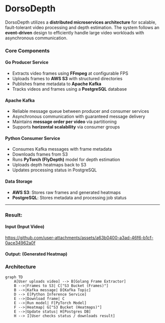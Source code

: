 # DorsoDepth

DorsoDepth utilizes a **distributed microservices architecture** for scalable, fault-tolerant video processing and depth estimation. The system follows an **event-driven** design to efficiently handle large video workloads with asynchronous communication.

### Core Components

#### **Go Producer Service**
- Extracts video frames using **FFmpeg** at configurable FPS
- Uploads frames to **AWS S3** with structured directories
- Publishes frame metadata to **Apache Kafka**
- Tracks videos and frames using a **PostgreSQL** database

#### **Apache Kafka**
- Reliable message queue between producer and consumer services
- Asynchronous communication with guaranteed message delivery
- Maintains **message order per video** via partitioning
- Supports **horizontal scalability** via consumer groups

#### **Python Consumer Service**
- Consumes Kafka messages with frame metadata
- Downloads frames from S3
- Runs **PyTorch (FlyDepth)** model for depth estimation
- Uploads depth heatmaps back to S3
- Updates processing status in PostgreSQL

#### **Data Storage**
- **AWS S3**: Stores raw frames and generated heatmaps
- **PostgreSQL**: Stores metadata and processing job status

---

### Result:
#### Input (Input Video)
https://github.com/user-attachments/assets/a63b0400-a3ad-46f6-b1cf-0ace34962a0f

#### Output: (Generated Heatmap)


### Architecture
```mermaid
graph TD
    A[User uploads video] --> B[Golang Frame Extractor]
    B -->|Frames to S3| C["S3 Bucket (Frames)"]
    B -->|Kafka message| D[Kafka Topic]
    D --> E[Python Inference Service]
    E -->|Download frame| C
    E -->|Run model| F[PyTorch Model]
    F -->|Heatmap| G["S3 Bucket (Heatmaps)"]
    E -->|Update status| H[Postgres DB]
    H --> I[User checks status / downloads result]
```
